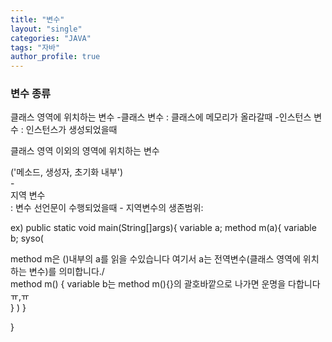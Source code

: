```yaml
---
title: "변수"
layout: "single"
categories: "JAVA"
tags: "자바"
author_profile: true
---
```


### 변수 종류
클래스 영역에 위치하는 변수
  -클래스 변수 : 클래스에 메모리가 올라갈때
  -인스턴스 변수 : 인스턴스가 생성되었을때 

클래스 영역 이외의 영역에 위치하는 변수
<div color ="red">('메소드, 생성자, 초기화 내부')<div>
 -<div color="red">지역 변수</div>: 변수 선언문이 수행되었을때
 - 지역변수의 생존범위: 

 <p> ex) public static void main(String[]args){
     variable a;
     method m(a){
     variable b;
      syso(<div color ="blue">method m은 ()내부의 a를 읽을 수있습니다 여기서 a는 전역변수(클래스 영역에 위치하는 변수)를 의미합니다./</div>
    <div color ="red">method m() {
          variable b는 method m(){}의 괄호바깥으로 나가면 운명을 다합니다 ㅠ,ㅠ</div>
      }  )       
     }

 }